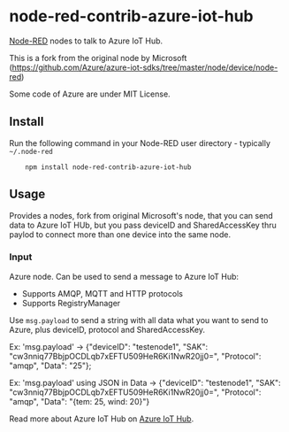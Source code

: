 node-red-contrib-azure-iot-hub
==============================

<a href="http://nodered.org" target="_new">Node-RED</a> nodes to talk to Azure IoT Hub.

This is a fork from the original node by Microsoft (https://github.com/Azure/azure-iot-sdks/tree/master/node/device/node-red)

Some code of Azure are under MIT License.

Install
-------

Run the following command in your Node-RED user directory - typically `~/.node-red`

        npm install node-red-contrib-azure-iot-hub

Usage
-----

Provides a nodes, fork from original Microsoft's node, that you can send data to Azure IoT HUb, but you pass deviceID and SharedAccessKey thru paylod to connect more than one device into the same node.

### Input

Azure  node. Can be used to send a message to Azure IoT Hub:

 - Supports AMQP, MQTT and HTTP protocols
 - Supports RegistryManager

Use `msg.payload` to send a string with all data what you want to send to Azure, plus deviceID, protocol and SharedAccessKey.

Ex: 'msg.payload' -> {"deviceID": "testenode1", "SAK": "cw3nniq77BbjpOCDLqb7xEFTU509HeR6Ki1NwR20jj0=", "Protocol": "amqp", "Data": "25"};
 
Ex: 'msg.payload' using JSON in Data -> {"deviceID": "testenode1", "SAK": "cw3nniq77BbjpOCDLqb7xEFTU509HeR6Ki1NwR20jj0=", "Protocol": "amqp", "Data": "{tem: 25, wind: 20}"}


Read more about Azure IoT Hub on <a href="https://azure.microsoft.com/en-us/documentation/services/iot-hub/">Azure IoT Hub</a>.



